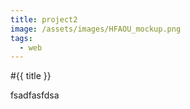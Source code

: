```yaml
---
title: project2
image: /assets/images/HFAOU_mockup.png
tags:
  - web
---
```


#{{ title }}

fsadfasfdsa
